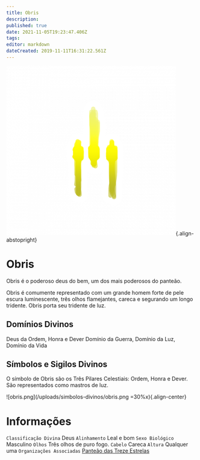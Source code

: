 ```yaml
---
title: Obris
description: 
published: true
date: 2021-11-05T19:23:47.406Z
tags: 
editor: markdown
dateCreated: 2019-11-11T16:31:22.561Z
---
```


<!-- SUBTITLE: Deus da Ordem, Honra e Dever -->
![obris.png](/uploads/simbolos-divinos/obris.png){.align-abstopright}

# Obris
Obris é o poderoso deus do bem, um dos mais poderosos do panteão.

Obris é comumente representado com um grande homem forte de pele escura luminescente, três olhos flamejantes, careca e segurando um longo tridente. Obris porta seu tridente de luz.

## Domínios Divinos
Deus da Ordem, Honra e Dever Domínio da Guerra, Domínio da Luz, Domínio da Vida

## Símbolos e Sigilos Divinos
O símbolo de Obris são os Três Pilares Celestiais: Ordem, Honra e Dever. São representados como mastros de luz.

![obris.png](/uploads/simbolos-divinos/obris.png =30%x){.align-center}

# Informações
`Classificação Divina` Deus
`Alinhamento` Leal e bom 
`Sexo Biológico` Masculino 
`Olhos` Três olhos de puro fogo. 
`Cabelo` Careca 
`Altura` Qualquer uma 
`Organizações Associadas` [Panteão das Treze Estrelas](/divindades/panteao-das-treze-estrelas#panteao-das-treze-estrelas)
